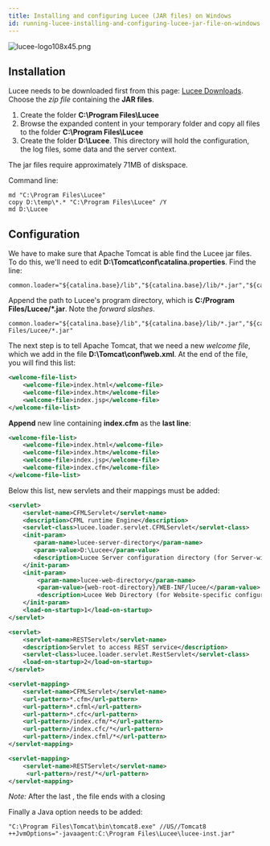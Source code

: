 ```yaml
---
title: Installing and configuring Lucee (JAR files) on Windows
id: running-lucee-installing-and-configuring-lucee-jar-file-on-windows
---
```


![lucee-logo108x45.png](https://bitbucket.org/repo/rX87Rq/images/1133943380-lucee-logo108x45.png)

## Installation ##

Lucee needs to be downloaded first from this page: [Lucee Downloads](https://download.lucee.org). Choose the *zip file* containing the **JAR files**.

1. Create the folder **C:\Program Files\Lucee**
2. Browse the expanded content in your temporary folder and copy all files to the folder **C:\Program Files\Lucee**
3. Create the folder **D:\Lucee**. This directory will hold the configuration, the log files, some data and the server context.

The jar files require approximately 71MB of diskspace.

Command line:

```
md "C:\Program Files\Lucee"
copy D:\temp\*.* "C:\Program Files\Lucee" /Y
md D:\Lucee
```

## Configuration ##

We have to make sure that Apache Tomcat is able find the Lucee jar files. To do this, we'll need to edit **D:\Tomcat\conf\catalina.properties**. Find the line:

```
common.loader="${catalina.base}/lib","${catalina.base}/lib/*.jar","${catalina.home}/lib","${catalina.home}/lib/*.jar"
```

Append the path to Lucee's program directory, which is **C:/Program Files/Lucee/*.jar**. Note the *forward slashes*.

```
common.loader="${catalina.base}/lib","${catalina.base}/lib/*.jar","${catalina.home}/lib","${catalina.home}/lib/*.jar","C:/Program Files/Lucee/*.jar"
```

The next step is to tell Apache Tomcat, that we need a new *welcome file*, which we add in the file **D:\Tomcat\conf\web.xml**. At the end of the file, you will find this list:

```xml
<welcome-file-list>
    <welcome-file>index.html</welcome-file>
    <welcome-file>index.htm</welcome-file>
    <welcome-file>index.jsp</welcome-file>
</welcome-file-list>
```

**Append** new line containing **index.cfm** as the **last line**:

```xml
<welcome-file-list>
    <welcome-file>index.html</welcome-file>
    <welcome-file>index.htm</welcome-file>
    <welcome-file>index.jsp</welcome-file>
    <welcome-file>index.cfm</welcome-file>
</welcome-file-list>
```

Below this list, new servlets and their mappings must be added:

```xml
<servlet>
    <servlet-name>CFMLServlet</servlet-name>
    <description>CFML runtime Engine</description>
    <servlet-class>lucee.loader.servlet.CFMLServlet</servlet-class>
    <init-param>
       <param-name>lucee-server-directory</param-name>
       <param-value>D:\Lucee</param-value>
       <description>Lucee Server configuration directory (for Server-wide configurations, settings, and libraries)</description>
    </init-param>
    <init-param>
        <param-name>lucee-web-directory</param-name>
        <param-value>{web-root-directory}/WEB-INF/lucee/</param-value>
        <description>Lucee Web Directory (for Website-specific configurations, settings, and libraries)</description>
    </init-param>
    <load-on-startup>1</load-on-startup>
</servlet>

<servlet>
    <servlet-name>RESTServlet</servlet-name>
    <description>Servlet to access REST service</description>
    <servlet-class>lucee.loader.servlet.RestServlet</servlet-class>
    <load-on-startup>2</load-on-startup>
</servlet>

<servlet-mapping>
    <servlet-name>CFMLServlet</servlet-name>
    <url-pattern>*.cfm</url-pattern>
    <url-pattern>*.cfml</url-pattern>
    <url-pattern>*.cfc</url-pattern>
    <url-pattern>/index.cfm/*</url-pattern>
    <url-pattern>/index.cfc/*</url-pattern>
    <url-pattern>/index.cfml/*</url-pattern>
</servlet-mapping>

<servlet-mapping>
    <servlet-name>RESTServlet</servlet-name>
     <url-pattern>/rest/*</url-pattern>
</servlet-mapping>
```

*Note:* After the last **</servlet-mapping>**, the file ends with a closing **</web-app>**

Finally a Java option needs to be added:

```
"C:\Program Files\Tomcat\bin\tomcat8.exe" //US//Tomcat8 ++JvmOptions="-javaagent:C:\Program Files\Lucee\lucee-inst.jar"
```
